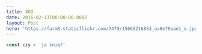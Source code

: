 ```yaml
---
title: XDD
date: 2016-02-13T00:00:00.000Z
layout: Post
hero: 'https://farm8.staticflickr.com/7479/15669216853_aa8e70eae1_o.jpg'
---
```

```js
const czy = 'ja śnię?'
```
